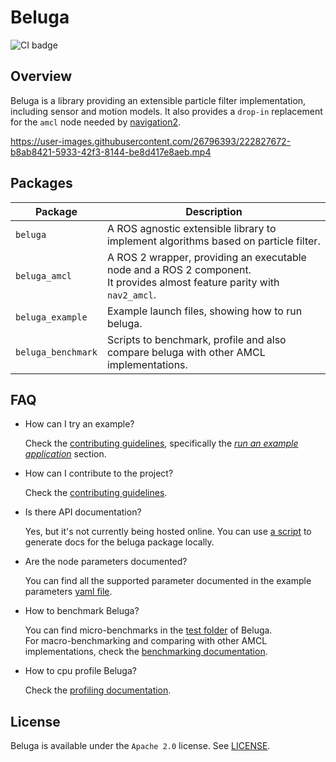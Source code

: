 # Beluga

![CI badge](https://github.com/ekumenlabs/beluga/actions/workflows/ci_pipeline.yml/badge.svg?event=push)

## Overview

Beluga is a library providing an extensible particle filter implementation, including sensor and motion models.
It also provides a `drop-in` replacement for the `amcl` node needed by [navigation2](https://github.com/ros-planning/navigation2).

https://user-images.githubusercontent.com/26796393/222827672-b8ab8421-5933-42f3-8144-be8d417e8aeb.mp4

## Packages

| Package            | Description |
|--------------------| ------------|
| `beluga`           | A ROS agnostic extensible library to implement algorithms based on particle filter. |
| `beluga_amcl`      | A ROS 2 wrapper, providing an executable node and a ROS 2 component.<br> It provides almost feature parity with `nav2_amcl`. |
| `beluga_example`   | Example launch files, showing how to run beluga. |
| `beluga_benchmark` | Scripts to benchmark, profile and also compare beluga with other AMCL implementations. |

## FAQ

- How can I try an example?

  Check the [contributing guidelines](CONTRIBUTING.md), specifically the [_run an example application_](CONTRIBUTING.md#running_an_example) section.

- How can I contribute to the project?

  Check the [contributing guidelines](CONTRIBUTING.md).

- Is there API documentation?

  Yes, but it's not currently being hosted online.
  You can use [a script](beluga/docs/generate_docs.sh) to generate docs for the beluga package locally.

- Are the node parameters documented?

  You can find all the supported parameter documented in the example parameters [yaml file](beluga_example/config/params.yaml).


- How to benchmark Beluga?

  You can find micro-benchmarks in the [test folder](beluga/test/benchmark/) of Beluga.<br/>
  For macro-benchmarking and comparing with other AMCL implementations, check the [benchmarking documentation](beluga_benchmark/docs/BENCHMARKING.md).

- How to cpu profile Beluga?

  Check the [profiling documentation](beluga_benchmark/docs/PROFILING.md).

## License

Beluga is available under the `Apache 2.0` license.
See [LICENSE](LICENSE).
